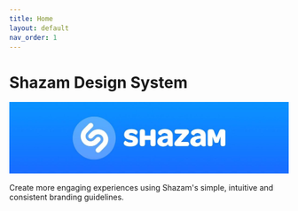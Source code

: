```yaml
---
title: Home
layout: default
nav_order: 1
---
```


# Shazam Design System

![Shazam logo white on blue](./links/shazam-logo-white-on-blue.jpg)

Create more engaging experiences using Shazam's simple, intuitive and consistent branding guidelines.